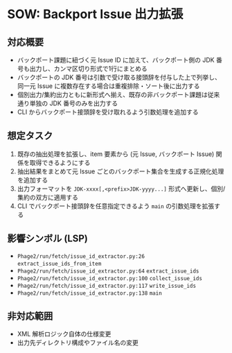 # SOW: Backport Issue 出力拡張

## 対応概要
- バックポート課題に紐づく元 Issue ID に加えて、バックポート側の JDK 番号も出力し、カンマ区切り形式で1行にまとめる
- バックポートの JDK 番号は引数で受け取る接頭辞を付与した上で列挙し、同一元 Issue に複数存在する場合は重複排除・ソート後に出力する
- 個別出力/集約出力ともに新形式へ揃え、既存の非バックポート課題は従来通り単独の JDK 番号のみを出力する
- CLI からバックポート接頭辞を受け取れるよう引数処理を追加する

## 想定タスク
1. 既存の抽出処理を拡張し、item 要素から (元 Issue, バックポート Issue) 関係を取得できるようにする
2. 抽出結果をまとめて元 Issue ごとのバックポート集合を生成する正規化処理を追加する
3. 出力フォーマットを `JDK-xxxx[,<prefix>JDK-yyyy...]` 形式へ更新し、個別/集約の双方に適用する
4. CLI でバックポート接頭辞を任意指定できるよう `main` の引数処理を拡張する

## 影響シンボル (LSP)
- `Phage2/run/fetch/issue_id_extractor.py:26` `extract_issue_ids_from_item`
- `Phage2/run/fetch/issue_id_extractor.py:64` `extract_issue_ids`
- `Phage2/run/fetch/issue_id_extractor.py:100` `collect_issue_ids`
- `Phage2/run/fetch/issue_id_extractor.py:117` `write_issue_ids`
- `Phage2/run/fetch/issue_id_extractor.py:138` `main`

## 非対応範囲
- XML 解析ロジック自体の仕様変更
- 出力先ディレクトリ構成やファイル名の変更
